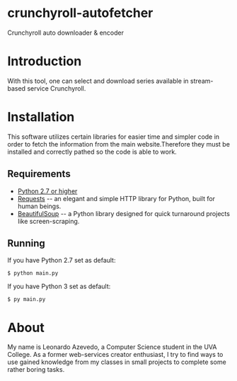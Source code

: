 # crunchyroll-autofetcher
Crunchyroll auto downloader &amp; encoder

# Introduction
With this tool, one can select and download series available in stream-based service Crunchyroll.

# Installation

This software utilizes certain libraries for easier time and simpler code in order to fetch the information from the main website.Therefore they must be installed and correctly pathed so the code is able to work.

## Requirements

- [Python 2.7 or higher](https://www.python.org/downloads/)
- [Requests](https://github.com/kennethreitz/requests/) -- an elegant and simple HTTP library for Python, built for human beings.
- [BeautifulSoup](http://www.crummy.com/software/BeautifulSoup/) -- a Python library designed for quick turnaround projects like screen-scraping.

## Running
If you have Python 2.7 set as default:

    $ python main.py

If you have Python 3 set as default:

    $ py main.py

# About

My name is Leonardo Azevedo, a Computer Science student in the UVA College.
As a former web-services creator enthusiast, I try to find ways to use gained knowledge from my classes in small projects to complete some rather boring tasks.
